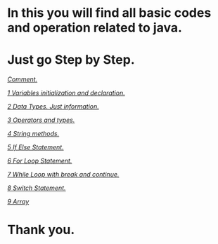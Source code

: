 # In this you will find all basic codes and operation related to java.
# Just go Step by Step.

*[Comment.](https://github.com/ruturajjadhav07/Java/blob/main/Java%20Basics/Comment.java)*

*[1 Variables initialization and declaration.](https://github.com/ruturajjadhav07/Java/blob/main/Java%20Basics/Variables_1.java)* 

*[2 Data Types. Just information.](https://github.com/ruturajjadhav07/Java/blob/main/Java%20Basics/DataTypes_2.java)*

*[3 Operators and types.](https://github.com/ruturajjadhav07/Java/blob/main/Java%20Basics/Operators_3.java)*

*[4 String methods.](https://github.com/ruturajjadhav07/Java/blob/main/Java%20Basics/Operators_3.java)*

*[5 If Else Statement.](https://github.com/ruturajjadhav07/Java/blob/main/Java%20Basics/If_Else_5.java)*

*[6 For Loop Statement.](https://github.com/ruturajjadhav07/Java/blob/main/Java%20Basics/For_loop_6.java)*

*[7 While Loop with break and continue.](https://github.com/ruturajjadhav07/Java/blob/main/Java%20Basics/While_loop_7.java)*

*[8 Switch Statement.](https://github.com/ruturajjadhav07/Java/blob/main/Java%20Basics/Switch_8.java)*

*[9 Array](https://github.com/ruturajjadhav07/Java/blob/main/Java%20Basics/Array_9.java)*

# Thank you.

